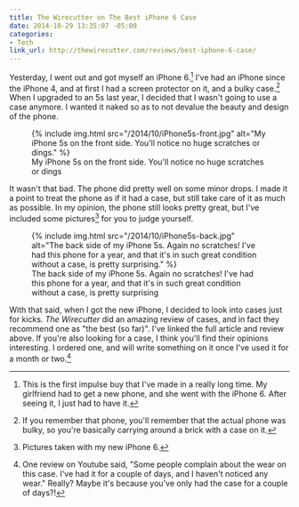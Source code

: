 ```yaml
---
title: The Wirecutter on The Best iPhone 6 Case
date: 2014-10-29 13:35:07 -05:00
categories:
- Tech
link_url: http://thewirecutter.com/reviews/best-iphone-6-case/
---
```


Yesterday, I went out and got myself an iPhone 6.[^1] I've had an iPhone since the iPhone 4, and at first I had a screen protector on it, and a bulky case.[^2] When I upgraded to an 5s last year, I decided that I wasn't going to use a case anymore. I wanted it naked so as to not devalue the beauty and design of the phone.

<figure class="extendout">
  {% include img.html src="/2014/10/iPhone5s-front.jpg" alt="My iPhone 5s on the front side. You'll notice no huge scratches or dings." %}
  <figcaption>My iPhone 5s on the front side. You'll notice no huge scratches or dings</figcaption>
</figure>

It wasn't that bad. The phone did pretty well on some minor drops. I made it a point to treat the phone as if it had a case, but still take care of it as much as possible. In my opinion, the phone still looks pretty great, but I've included some pictures[^3] for you to judge yourself.

<figure class="alignright">
  {% include img.html src="/2014/10/iPhone5s-back.jpg" alt="The back side of my iPhone 5s. Again no scratches! I've had this phone for a year, and that it's in such great condition without a case, is pretty surprising." %}
  <figcaption>The back side of my iPhone 5s. Again no scratches! I've had this phone for a year, and that it's in such great condition without a case, is pretty surprising</figcaption>
</figure>

With that said, when I got the new iPhone, I decided to look into cases just for kicks. *The Wirecutter* did an amazing review of cases, and in fact they recommend one as "the best (so far)". I've linked the full article and review above. If you're also looking for a case, I think you'll find their opinions interesting. I ordered one, and will write something on it once I've used it for a month or two.[^4]

[^1]: This is the first impulse buy that I've made in a really long time. My girlfriend had to get a new phone, and she went with the iPhone 6. After seeing it, I just had to have it.

[^2]: If you remember that phone, you'll remember that the actual phone was bulky, so you're basically carrying around a brick with a case on it.

[^3]: Pictures taken with my new iPhone 6.

[^4]: One review on Youtube said, "Some people complain about the wear on this case. I've had it for a couple of days, and I haven't noticed any wear." Really? Maybe it's because you've only had the case for a couple of days?!
